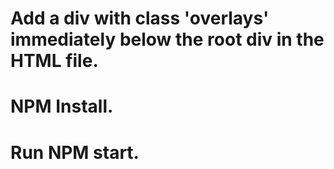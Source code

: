 # Add a div with class 'overlays' immediately below the root div in the HTML file.
# NPM Install.
# Run NPM start.
